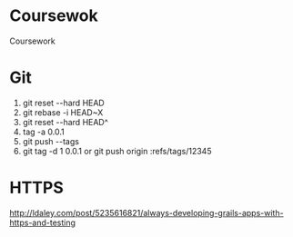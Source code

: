 Coursewok
==========================================
Coursework




Git
===========================================
1. git reset --hard HEAD 
2. git rebase -i HEAD~X 
3. git reset --hard HEAD^ 
4. tag -a 0.0.1
5. git push --tags
6. git tag -d 1 0.0.1  or  git push origin :refs/tags/12345

HTTPS
===========================================
http://ldaley.com/post/5235616821/always-developing-grails-apps-with-https-and-testing
